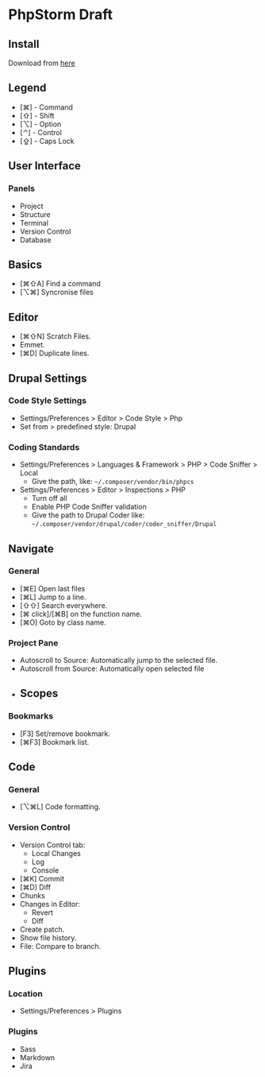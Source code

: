 # PhpStorm Draft

## Install

Download from [here](https://www.jetbrains.com/phpstorm/download/#section=mac)

## Legend

- [⌘] - Command
- [⇧] - Shift
- [⌥] - Option
- [⌃] - Control
- [⇪] - Caps Lock

## User Interface

### Panels

- Project
- Structure
- Terminal
- Version Control 
- Database

## Basics

- [⌘⇧A] Find a command
- [⌥⌘] Syncronise files

## Editor

- [⌘⇧N] Scratch Files.
- Emmet.
- [⌘D] Duplicate lines.


## Drupal Settings

### Code Style Settings

- Settings/Preferences > Editor > Code Style > Php
- Set from > predefined style: Drupal

### Coding Standards

- Settings/Preferences > Languages & Framework > PHP > Code Sniffer > Local
  - Give the path, like: `~/.composer/vendor/bin/phpcs`
- Settings/Preferences > Editor > Inspections > PHP
  - Turn off all
  - Enable PHP Code Sniffer validation
  - Give the path to Drupal Coder like: `~/.composer/vendor/drupal/coder/coder_sniffer/Drupal`

## Navigate

### General

- [⌘E] Open last files
- [⌘L] Jump to a line.
- [⇧⇧] Search everywhere.
- [⌘ click]/[⌘B] on the function name.
- [⌘O] Goto by class name.

### Project Pane

- Autoscroll to Source: Automatically jump to the selected file.
- Autoscroll from Source: Automatically open selected file
- Scopes
  - 

### Bookmarks

- [F3] Set/remove bookmark.
- [⌘F3] Bookmark list.

## Code

### General

- [⌥⌘L] Code formatting.

### Version Control

- Version Control tab:
  - Local Changes
  - Log
  - Console
- [⌘K] Commit
- [⌘D] Diff
- Chunks
- Changes in Editor:
  - Revert
  - Diff
- Create patch.
- Show file history.
- File: Compare to branch.

## Plugins

### Location 

- Settings/Preferences > Plugins

### Plugins

- Sass
- Markdown
- Jira
